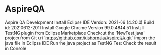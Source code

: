 # AspireQA
Aspire QA Development
Install Eclipse IDE Version: 2021-06 (4.20.0) Build id: 20210612-2011 
Install Google Chrome Version 99.0.4844.51
Install TestNG plugin from Eclipse Marketplace
Checkout the 'NewTest.java' project from Git url 'https://github.com/kishornala/AspireQA.git'
Import the java file in Eclipse IDE
Run the java project as TestNG Test
Check the result in Console
